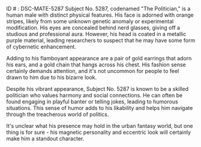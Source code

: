 ID # : DSC-MATE-5287
Subject No. 5287, codenamed "The Politician," is a human male with distinct physical features. His face is adorned with orange stripes, likely from some unknown genetic anomaly or experimental modification. His eyes are concealed behind nerd glasses, giving off a studious and professional aura. However, his head is coated in a metallic purple material, leading researchers to suspect that he may have some form of cybernetic enhancement.

Adding to his flamboyant appearance are a pair of gold earrings that adorn his ears, and a gold chain that hangs across his chest. His fashion sense certainly demands attention, and it's not uncommon for people to feel drawn to him due to his bizarre look.

Despite his vibrant appearance, Subject No. 5287 is known to be a skilled politician who values harmony and social connections. He can often be found engaging in playful banter or telling jokes, leading to humorous situations. This sense of humor adds to his likability and helps him navigate through the treacherous world of politics.

It's unclear what his presence may hold in the urban fantasy world, but one thing is for sure - his magnetic personality and eccentric look will certainly make him a standout character.